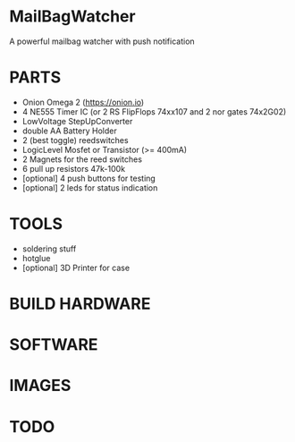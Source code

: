 # MailBagWatcher
A powerful mailbag watcher with push notification


# PARTS
* Onion Omega 2 (https://onion.io)
* 4 NE555 Timer IC (or 2 RS FlipFlops 74xx107 and 2 nor gates 74x2G02)
* LowVoltage StepUpConverter
* double AA Battery Holder
* 2 (best toggle) reedswitches
* LogicLevel Mosfet or Transistor (>= 400mA)
* 2 Magnets for the reed switches
* 6 pull up resistors 47k-100k
* [optional] 4 push buttons for testing
* [optional] 2 leds for status indication

# TOOLS
* soldering stuff
* hotglue
* [optional] 3D Printer for case


# BUILD HARDWARE

# SOFTWARE

# IMAGES

# TODO
